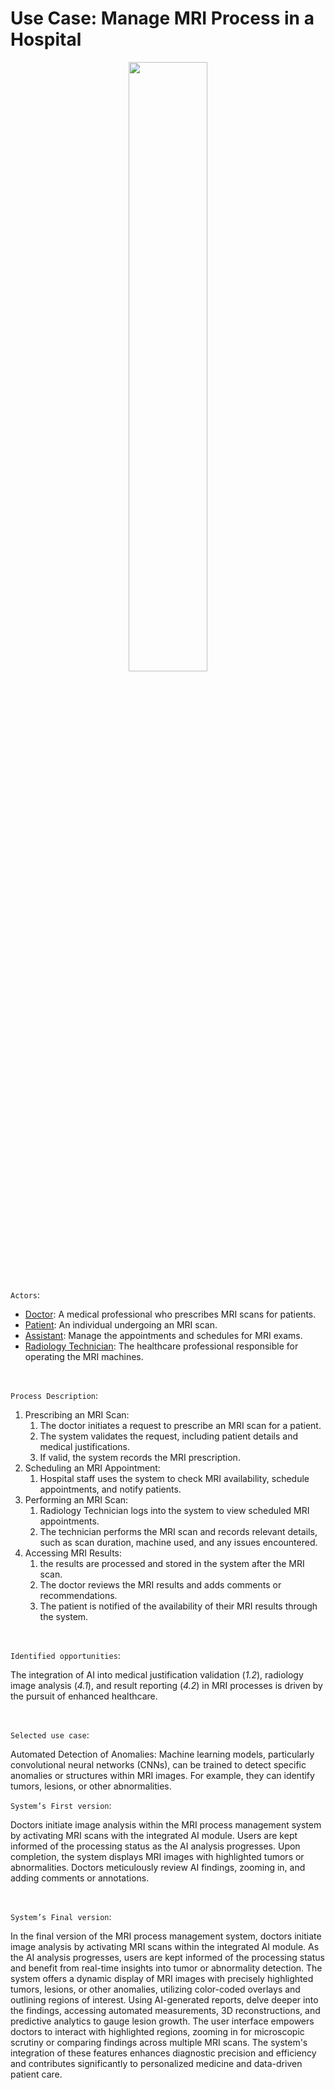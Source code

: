 # Use Case: Manage MRI Process in a Hospital

<p align=center>
<img src="https://github.com/jpDiogo/IUI_2024_Shareable/assets/62766163/d0534d56-d8a7-4e9f-89ff-12f876339d94" width=50% height=50%>
</p>



`Actors`:
- <ins>Doctor</ins>: A medical professional who prescribes MRI scans for patients.
- <ins>Patient</ins>: An individual undergoing an MRI scan.
- <ins>Assistant</ins>: Manage the appointments and schedules for MRI exams.
- <ins>Radiology Technician</ins>: The healthcare professional responsible for operating the MRI machines.

</br>

`Process Description`:
1. Prescribing an MRI Scan:
    1. The doctor initiates a request to prescribe an MRI scan for a patient.
    2. The system validates the request, including patient details and medical justifications.
    3. If valid, the system records the MRI prescription.
2. Scheduling an MRI Appointment:
    1. Hospital staff uses the system to check MRI availability, schedule appointments, and notify patients.
3. Performing an MRI Scan:
    1. Radiology Technician logs into the system to view scheduled MRI appointments.
    2. The technician performs the MRI scan and records relevant details, such as scan duration, machine used, and any issues encountered.
4. Accessing MRI Results:
    1.  the results are processed and stored in the system after the MRI scan.
    2. The doctor reviews the MRI results and adds comments or recommendations.
    3. The patient is notified of the availability of their MRI results through the system.

</br>

`Identified opportunities`:

The integration of AI into medical justification validation (*1.2*), radiology image analysis (*4.1*), and result reporting (*4.2*) in MRI processes is driven by the pursuit of enhanced healthcare. 

</br>

`Selected use case`:

Automated Detection of Anomalies: Machine learning models, particularly convolutional neural networks (CNNs), can be trained to detect specific anomalies or structures within MRI images. For example, they can identify tumors, lesions, or other abnormalities.

`System’s First version`:

Doctors initiate image analysis within the MRI process management system by activating MRI scans with the integrated AI module. Users are kept informed of the processing status as the AI analysis progresses. Upon completion, the system displays MRI images with highlighted tumors or abnormalities. Doctors meticulously review AI findings, zooming in, and adding comments or annotations.

</br>

`System’s Final version`:

In the final version of the MRI process management system, doctors initiate image analysis by activating MRI scans within the integrated AI module. As the AI analysis progresses, users are kept informed of the processing status and benefit from real-time insights into tumor or abnormality detection. The system offers a dynamic display of MRI images with precisely highlighted tumors, lesions, or other anomalies, utilizing color-coded overlays and outlining regions of interest. Using AI-generated reports, delve deeper into the findings, accessing automated measurements, 3D reconstructions, and predictive analytics to gauge lesion growth. The user interface empowers doctors to interact with highlighted regions, zooming in for microscopic scrutiny or comparing findings across multiple MRI scans. The system's integration of these features enhances diagnostic precision and efficiency and contributes significantly to personalized medicine and data-driven patient care.
